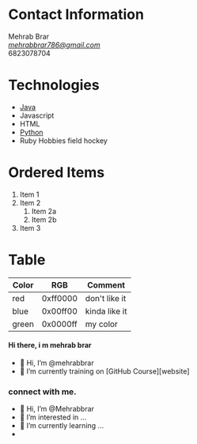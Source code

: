 # Contact Information
Mehrab Brar <br/>
*mehrabbrar786@gmail.com*<br/>
6823078704
# Technologies
- [Java](https://docs.oracle.com/en/java/)
- Javascript
- HTML
- [Python](https://docs.python.org/3/)
- Ruby
Hobbies
field hockey

# Ordered Items
1. Item 1
1. Item 2
   1. Item 2a
   1. Item 2b
1. Item 3
# Table
Color | RGB | Comment
------|-----|--------
red | 0xff0000 | don't like it
blue | 0x00ff00 | kinda like it
green | 0x0000ff | my color

#### Hi there, i m mehrab brar
- 👋 Hi, I’m @mehrabbrar
- 🌱 I’m currently training on [GitHub Course][website]

### connect with me.



- 👋 Hi, I’m @Mehrabbrar
- 👀 I’m interested in ...
- 🌱 I’m currently learning ...
- [
](https://www.instagram.com/minkwyd/)  

<!---
Mehrabbrar/Mehrabbrar is a ✨ special ✨ repository because its `README.md` (this file) appears on your GitHub profile.
You can click the Preview link to take a look at your changes.
--->
